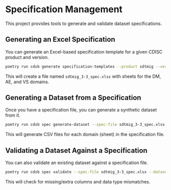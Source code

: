 # Specification Management

This project provides tools to generate and validate dataset specifications.

## Generating an Excel Specification

You can generate an Excel-based specification template for a given CDISC product and version.

```bash
poetry run cdsb generate specification-templates --product sdtmig --version 3-3 --domains DM --domains AE --domains VS
```

This will create a file named `sdtmig_3-3_spec.xlsx` with sheets for the DM, AE, and VS domains.

## Generating a Dataset from a Specification

Once you have a specification file, you can generate a synthetic dataset from it.

```bash
poetry run cdsb spec generate-dataset --spec-file sdtmig_3-3_spec.xlsx
```

This will generate CSV files for each domain (sheet) in the specification file.

## Validating a Dataset Against a Specification

You can also validate an existing dataset against a specification file.

```bash
poetry run cdsb spec validate --spec-file sdtmig_3-3_spec.xlsx --dataset-file sdtm_dm_20250822_215518.csv
```

This will check for missing/extra columns and data type mismatches.
